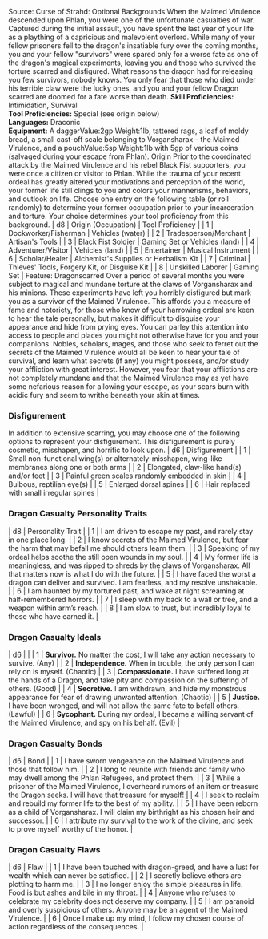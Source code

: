 Source: Curse of Strahd: Optional Backgrounds
When the Maimed Virulence descended upon Phlan, you were one of the unfortunate casualties of war. Captured during the initial assault, you have spent the last year of your life as a plaything of a capricious and malevolent overlord.
While many of your fellow prisoners fell to the dragon's insatiable fury over the coming months, you and your fellow "survivors" were spared only for a worse fate as one of the dragon's magical experiments, leaving you and those who survived the torture scarred and disfigured.
What reasons the dragon had for releasing you few survivors, nobody knows. You only fear that those who died under his terrible claw were the lucky ones, and you and your fellow Dragon scarred are doomed for a fate worse than death.
**Skill Proficiencies:** Intimidation, Survival  
**Tool Proficiencies:** Special (see origin below)  
**Languages:** Draconic  
**Equipment:** A daggerValue:2gp Weight:1lb, tattered rags, a loaf of moldy bread, a small cast-off scale belonging to Vorgansharax – the Maimed Virulence, and a pouchValue:5sp Weight:1lb with 5gp of various coins (salvaged during your escape from Phlan).
Origin
Prior to the coordinated attack by the Maimed Virulence and his rebel Black Fist supporters, you were once a citizen or visitor to Phlan. While the trauma of your recent ordeal has greatly altered your motivations and perception of the world, your former life still clings to you and colors your mannerisms, behaviors, and outlook on life. Choose one entry on the following table (or roll randomly) to determine your former occupation prior to your incarceration and torture. Your choice determines your tool proficiency from this background.
| d8 | Origin (Occupation) | Tool Proficiency |
| 1 | Dockworker/Fisherman | Vehicles (water) |
| 2 | Tradesperson/Merchant | Artisan's Tools |
| 3 | Black Fist Soldier | Gaming Set or Vehicles (land) |
| 4 | Adventurer/Visitor | Vehicles (land) |
| 5 | Entertainer | Musical Instrument |
| 6 | Scholar/Healer | Alchemist's Supplies or Herbalism Kit |
| 7 | Criminal | Thieves' Tools, Forgery Kit, or Disguise Kit |
| 8 | Unskilled Laborer | Gaming Set |
Feature: Dragonscarred
Over a period of several months you were subject to magical and mundane torture at the claws of Vorgansharax and his minions. These experiments have left you horribly disfigured but mark you as a survivor of the Maimed Virulence.
This affords you a measure of fame and notoriety, for those who know of your harrowing ordeal are keen to hear the tale personally, but makes it difficult to disguise your appearance and hide from prying eyes. You can parley this attention into access to people and places you might not otherwise have for you and your companions. Nobles, scholars, mages, and those who seek to ferret out the secrets of the Maimed Virulence would all be keen to hear your tale of survival, and learn what secrets (if any) you might possess, and/or study your affliction with great interest.
However, you fear that your afflictions are not completely mundane and that the Maimed Virulence may as yet have some nefarious reason for allowing your escape, as your scars burn with acidic fury and seem to writhe beneath your skin at times.
### **Disfigurement**
In addition to extensive scarring, you may choose one of the following options to represent your disfigurement. This disfigurement is purely cosmetic, misshapen, and horrific to look upon.
| d6 | Disfigurement |
| 1 | Small non-functional wing(s) or alternately-misshapen, wing-like membranes along one or both arms |
| 2 | Elongated, claw-like hand(s) and/or feet |
| 3 | Painful green scales randomly embedded in skin |
| 4 | Bulbous, reptilian eye(s) |
| 5 | Enlarged dorsal spines |
| 6 | Hair replaced with small irregular spines |
### **Dragon Casualty Personality Traits**
| d8 | Personality Trait |
| 1 | I am driven to escape my past, and rarely stay in one place long. |
| 2 | I know secrets of the Maimed Virulence, but fear the harm that may befall me should others learn them. |
| 3 | Speaking of my ordeal helps soothe the still open wounds in my soul. |
| 4 | My former life is meaningless, and was ripped to shreds by the claws of Vorgansharax. All that matters now is what I do with the future. |
| 5 | I have faced the worst a dragon can deliver and survived. I am fearless, and my resolve unshakable. |
| 6 | I am haunted by my tortured past, and wake at night screaming at half-remembered horrors. |
| 7 | I sleep with my back to a wall or tree, and a weapon within arm’s reach. |
| 8 | I am slow to trust, but incredibly loyal to those who have earned it. |
### **Dragon Casualty Ideals**
| d6 |  |
| 1 | **Survivor.** No matter the cost, I will take any action necessary to survive. (Any) |
| 2 | **Independence.** When in trouble, the only person I can rely on is myself. (Chaotic) |
| 3 | **Compassionate.** I have suffered long at the hands of a Dragon, and take pity and compassion on the suffering of others. (Good) |
| 4 | **Secretive.** I am withdrawn, and hide my monstrous appearance for fear of drawing unwanted attention. (Chaotic) |
| 5 | **Justice.** I have been wronged, and will not allow the same fate to befall others. (Lawful) |
| 6 | **Sycophant.** During my ordeal, I became a willing servant of the Maimed Virulence, and spy on his behalf. (Evil) |
### **Dragon Casualty Bonds**
| d6 | Bond |
| 1 | I have sworn vengeance on the Maimed Virulence and those that follow him. |
| 2 | I long to reunite with friends and family who may dwell among the Phlan Refugees, and protect them. |
| 3 | While a prisoner of the Maimed Virulence, I overheard rumors of an item or treasure the Dragon seeks. I will have that treasure for myself! |
| 4 | I seek to reclaim and rebuild my former life to the best of my ability. |
| 5 | I have been reborn as a child of Vorgansharax. I will claim my birthright as his chosen heir and successor. |
| 6 | I attribute my survival to the work of the divine, and seek to prove myself worthy of the honor. |
### **Dragon Casualty Flaws**
| d6 | Flaw |
| 1 | I have been touched with dragon-greed, and have a lust for wealth which can never be satisfied. |
| 2 | I secretly believe others are plotting to harm me. |
| 3 | I no longer enjoy the simple pleasures in life. Food is but ashes and bile in my throat. |
| 4 | Anyone who refuses to celebrate my celebrity does not deserve my company. |
| 5 | I am paranoid and overly suspicious of others. Anyone may be an agent of the Maimed Virulence. |
| 6 | Once I make up my mind, I follow my chosen course of action regardless of the consequences. |